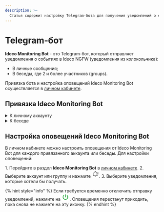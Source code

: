 ```yaml
---
description: >-
  Статья содержит настройку Telegram-бота для получения уведомлений о событиях в Ideco NGFW.
---
```


# Telegram-бот

**Ideco Monitoring Bot** - это Telegram-бот, который отправляет уведомления о событиях в Ideco NGFW (уведомления из колокольчика):

* В личные сообщения;
* В беседы, где 2 и более участников (groups).

Привязка бота и настройка оповещений Ideco Monitoring Bot осуществляется в [личном кабинете](https://my.ideco.ru/).

## Привязка Ideco Monitоring Bot

<details>

<summary>К личному аккаунту</summary>

1\. Откройте чат с ботом: [@ideco_monitor_bot](https://telegram.im/@ideco_monitor_bot).
2\. Напишите боту `/start`.
3\. Скопируйте код привязки к аккаунту.
4\. Перейдите в раздел **Ideco Monitoring Bot** в [личном кабинете](https://my.ideco.ru/#/ideco-monitoring-bot).
5\. Нажмите **Привязать аккаунт**.
6\. Введите код в поле **Токен Telegram-аккаунта** и нажмите **Привязать**:


![](/.gitbook/assets/telegram-bot.png)

{% hint style="success" %}
Уведомления начнут приходить в Telegram-аккаунт.
{% endhint %}

</details>

<details>

<summary>К беседе</summary>

{% hint style="info" %}
При подключении Ideco Monitoring Bot к беседе нельзя использовать подсказки для команд, поскольку требуется ввод команды `/start` вручную.
{% endhint %}

1\. Перейдите в группу в Telegram и добавьте бота: @ideco_monitor_bot.
2\. Напишите `/start` в группе.
3\. Скопируйте код привязки к аккаунту.
4\. Перейдите в раздел **Ideco Monitoring Bot** в [личном кабинете](https://my.ideco.ru/#/ideco-monitoring-bot).
5\. Нажмите **Привязать аккаунт**.
6\. Введите код в поле **Токен Telegram-аккаунта** и нажмите **Привязать**:

![](/.gitbook/assets/telegram-bot.png)

{% hint style="success" %}
Уведомления начнут приходить в Telegram-аккаунт.
{% endhint %}

</details>

## Настройка оповещений Ideco Monitоring Bot

В личном кабинете можно настроить оповещения от Ideco Monitoring Bot для каждого привязанного аккаунта или беседы.
Для настройки оповещений:

1\. Перейдите в раздел **Ideco Monitoring Bot** в [личном кабинете](https://my.ideco.ru/#/ideco-monitoring-bot).
2\. Выберите аккаунт или группу и нажмите ![](/.gitbook/assets/icon-bot-notifications.png).
3\. Выберите уведомления, которые хотели бы получать.

{% hint style="info" %}
Если требуется временно отключить отправку уведомлений, нажмите на ![](/.gitbook/assets/icon-bot-off.png). Оповещения перестанут приходить, пока снова не нажмете на эту иконку.
{% endhint %}